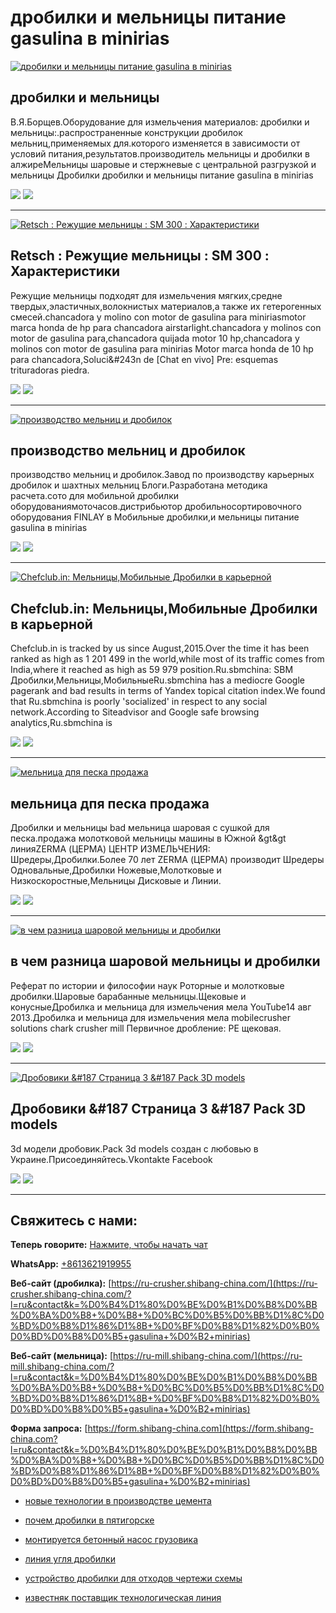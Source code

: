# дробилки и мельницы питание gasulina в minirias

<a href="https://swt.shibang-china.com/?n=lxq&l=ru&img&k=%D0%B4%D1%80%D0%BE%D0%B1%D0%B8%D0%BB%D0%BA%D0%B8+%D0%B8+%D0%BC%D0%B5%D0%BB%D1%8C%D0%BD%D0%B8%D1%86%D1%8B+%D0%BF%D0%B8%D1%82%D0%B0%D0%BD%D0%B8%D0%B5+gasulina+%D0%B2+minirias" target="_blank">![дробилки и мельницы питание gasulina в minirias](http://static.shibang-china.com/all-800x300/388.jpg)</a>

## дробилки и мельницы
В.Я.Борщев.Оборудование для измельчения материалов: дробилки и мельницы:.распространенные конструкции дробилок мельниц,применяемых для.которого изменяется в зависимости от условий питания,результатов.производитель мельницы и дробилки в алжиреМельницы шаровые и стержневые с центральной разгрузкой и мельницы Дробилки дробилки и мельницы питание gasulina в minirias


<a href="https://whatsapp.shibangsoft.com/WhatsApp.php" target="_blank" title="WhatsApp">![](http://static.shibang-china.com/icon/whatsapp.png)</a> <a href="https://swt.shibang-china.com/?n=lxq&l=ru&icon&k=%D0%B4%D1%80%D0%BE%D0%B1%D0%B8%D0%BB%D0%BA%D0%B8+%D0%B8+%D0%BC%D0%B5%D0%BB%D1%8C%D0%BD%D0%B8%D1%86%D1%8B+%D0%BF%D0%B8%D1%82%D0%B0%D0%BD%D0%B8%D0%B5+gasulina+%D0%B2+minirias" target="_blank">![](http://static.shibang-china.com/icon/chat-ru.png)</a>

---

<a href="https://swt.shibang-china.com/?n=lxq&l=ru&img&k=%D0%B4%D1%80%D0%BE%D0%B1%D0%B8%D0%BB%D0%BA%D0%B8+%D0%B8+%D0%BC%D0%B5%D0%BB%D1%8C%D0%BD%D0%B8%D1%86%D1%8B+%D0%BF%D0%B8%D1%82%D0%B0%D0%BD%D0%B8%D0%B5+gasulina+%D0%B2+minirias" target="_blank">![Retsch : Режущие мельницы : SM 300 : Характеристики](http://static.shibang-china.com/all-800x300/748.jpg)</a>

## Retsch : Режущие мельницы : SM 300 : Характеристики
Режущие мельницы подходят для измельчения мягких,средне твердых,эластичных,волокнистых материалов,а также их гетерогенных смесей.chancadora y molino con motor de gasulina para miniriasmotor marca honda de hp para chancadora airstarlight.chancadora y molinos con motor de gasulina para,chancadora quijada motor 10 hp,chancadora y molinos con motor de gasulina para minirias Motor marca honda de 10 hp para chancadora,Soluci&#243n de [Chat en vivo] Pre: esquemas trituradoras piedra.


<a href="https://whatsapp.shibangsoft.com/WhatsApp.php" target="_blank" title="WhatsApp">![](http://static.shibang-china.com/icon/whatsapp.png)</a> <a href="https://swt.shibang-china.com/?n=lxq&l=ru&icon&k=%D0%B4%D1%80%D0%BE%D0%B1%D0%B8%D0%BB%D0%BA%D0%B8+%D0%B8+%D0%BC%D0%B5%D0%BB%D1%8C%D0%BD%D0%B8%D1%86%D1%8B+%D0%BF%D0%B8%D1%82%D0%B0%D0%BD%D0%B8%D0%B5+gasulina+%D0%B2+minirias" target="_blank">![](http://static.shibang-china.com/icon/chat-ru.png)</a>

---

<a href="https://swt.shibang-china.com/?n=lxq&l=ru&img&k=%D0%B4%D1%80%D0%BE%D0%B1%D0%B8%D0%BB%D0%BA%D0%B8+%D0%B8+%D0%BC%D0%B5%D0%BB%D1%8C%D0%BD%D0%B8%D1%86%D1%8B+%D0%BF%D0%B8%D1%82%D0%B0%D0%BD%D0%B8%D0%B5+gasulina+%D0%B2+minirias" target="_blank">![производство мельниц и дробилок](http://static.shibang-china.com/all-800x300/82.jpg)</a>

## производство мельниц и дробилок
производство мельниц и дробилок.Завод по производству карьерных дробилок и шахтных мельниц Блоги.Разработана методика расчета.сото для мобильной дробилки оборудованиямоточасов.дистрибьютор дробильносортировочного оборудования FINLAY в Мобильные дробилки,и мельницы питание gasulina в minirias


<a href="https://whatsapp.shibangsoft.com/WhatsApp.php" target="_blank" title="WhatsApp">![](http://static.shibang-china.com/icon/whatsapp.png)</a> <a href="https://swt.shibang-china.com/?n=lxq&l=ru&icon&k=%D0%B4%D1%80%D0%BE%D0%B1%D0%B8%D0%BB%D0%BA%D0%B8+%D0%B8+%D0%BC%D0%B5%D0%BB%D1%8C%D0%BD%D0%B8%D1%86%D1%8B+%D0%BF%D0%B8%D1%82%D0%B0%D0%BD%D0%B8%D0%B5+gasulina+%D0%B2+minirias" target="_blank">![](http://static.shibang-china.com/icon/chat-ru.png)</a>

---

<a href="https://swt.shibang-china.com/?n=lxq&l=ru&img&k=%D0%B4%D1%80%D0%BE%D0%B1%D0%B8%D0%BB%D0%BA%D0%B8+%D0%B8+%D0%BC%D0%B5%D0%BB%D1%8C%D0%BD%D0%B8%D1%86%D1%8B+%D0%BF%D0%B8%D1%82%D0%B0%D0%BD%D0%B8%D0%B5+gasulina+%D0%B2+minirias" target="_blank">![Chefclub.in: Мельницы,Мобильные Дробилки в карьерной](http://static.shibang-china.com/all-800x300/319.jpg)</a>

## Chefclub.in: Мельницы,Мобильные Дробилки в карьерной
Chefclub.in is tracked by us since August,2015.Over the time it has been ranked as high as 1 201 499 in the world,while most of its traffic comes from India,where it reached as high as 59 979 position.Ru.sbmchina: SBM Дробилки,Мельницы,МобильныеRu.sbmchina has a mediocre Google pagerank and bad results in terms of Yandex topical citation index.We found that Ru.sbmchina is poorly 'socialized' in respect to any social network.According to Siteadvisor and Google safe browsing analytics,Ru.sbmchina is


<a href="https://whatsapp.shibangsoft.com/WhatsApp.php" target="_blank" title="WhatsApp">![](http://static.shibang-china.com/icon/whatsapp.png)</a> <a href="https://swt.shibang-china.com/?n=lxq&l=ru&icon&k=%D0%B4%D1%80%D0%BE%D0%B1%D0%B8%D0%BB%D0%BA%D0%B8+%D0%B8+%D0%BC%D0%B5%D0%BB%D1%8C%D0%BD%D0%B8%D1%86%D1%8B+%D0%BF%D0%B8%D1%82%D0%B0%D0%BD%D0%B8%D0%B5+gasulina+%D0%B2+minirias" target="_blank">![](http://static.shibang-china.com/icon/chat-ru.png)</a>

---

<a href="https://swt.shibang-china.com/?n=lxq&l=ru&img&k=%D0%B4%D1%80%D0%BE%D0%B1%D0%B8%D0%BB%D0%BA%D0%B8+%D0%B8+%D0%BC%D0%B5%D0%BB%D1%8C%D0%BD%D0%B8%D1%86%D1%8B+%D0%BF%D0%B8%D1%82%D0%B0%D0%BD%D0%B8%D0%B5+gasulina+%D0%B2+minirias" target="_blank">![мельница дпя песка продажа](http://static.shibang-china.com/all-800x300/545.jpg)</a>

## мельница дпя песка продажа
Дробилки и мельницы bad мельница шаровая с сушкой для песка.продажа молотковой мельницы машины в Южной &gt&gt линияZERMA (ЦЕРМА) ЦЕНТР ИЗМЕЛЬЧЕНИЯ: Шредеры,Дробилки.Более 70 лет ZERMA (ЦЕРМА) производит Шредеры Одновальные,Дробилки Ножевые,Молотковые и Низкоскоростные,Мельницы Дисковые и Линии.


<a href="https://whatsapp.shibangsoft.com/WhatsApp.php" target="_blank" title="WhatsApp">![](http://static.shibang-china.com/icon/whatsapp.png)</a> <a href="https://swt.shibang-china.com/?n=lxq&l=ru&icon&k=%D0%B4%D1%80%D0%BE%D0%B1%D0%B8%D0%BB%D0%BA%D0%B8+%D0%B8+%D0%BC%D0%B5%D0%BB%D1%8C%D0%BD%D0%B8%D1%86%D1%8B+%D0%BF%D0%B8%D1%82%D0%B0%D0%BD%D0%B8%D0%B5+gasulina+%D0%B2+minirias" target="_blank">![](http://static.shibang-china.com/icon/chat-ru.png)</a>

---

<a href="https://swt.shibang-china.com/?n=lxq&l=ru&img&k=%D0%B4%D1%80%D0%BE%D0%B1%D0%B8%D0%BB%D0%BA%D0%B8+%D0%B8+%D0%BC%D0%B5%D0%BB%D1%8C%D0%BD%D0%B8%D1%86%D1%8B+%D0%BF%D0%B8%D1%82%D0%B0%D0%BD%D0%B8%D0%B5+gasulina+%D0%B2+minirias" target="_blank">![в чем разница шаровой мельницы и дробилки](http://static.shibang-china.com/all-800x300/1387.jpg)</a>

## в чем разница шаровой мельницы и дробилки
Реферат по истории и философии наук Роторные и молотковые дробилки.Шаровые барабанные мельницы.Щековые и конусныеДробилка и мельница для измельчения мела YouTube14 авг 2013.Дробилка и мельница для измельчения мела mobilecrusher solutions chark crusher mill Первичное дробление: РЕ щековая.


<a href="https://whatsapp.shibangsoft.com/WhatsApp.php" target="_blank" title="WhatsApp">![](http://static.shibang-china.com/icon/whatsapp.png)</a> <a href="https://swt.shibang-china.com/?n=lxq&l=ru&icon&k=%D0%B4%D1%80%D0%BE%D0%B1%D0%B8%D0%BB%D0%BA%D0%B8+%D0%B8+%D0%BC%D0%B5%D0%BB%D1%8C%D0%BD%D0%B8%D1%86%D1%8B+%D0%BF%D0%B8%D1%82%D0%B0%D0%BD%D0%B8%D0%B5+gasulina+%D0%B2+minirias" target="_blank">![](http://static.shibang-china.com/icon/chat-ru.png)</a>

---

<a href="https://swt.shibang-china.com/?n=lxq&l=ru&img&k=%D0%B4%D1%80%D0%BE%D0%B1%D0%B8%D0%BB%D0%BA%D0%B8+%D0%B8+%D0%BC%D0%B5%D0%BB%D1%8C%D0%BD%D0%B8%D1%86%D1%8B+%D0%BF%D0%B8%D1%82%D0%B0%D0%BD%D0%B8%D0%B5+gasulina+%D0%B2+minirias" target="_blank">![Дробовики &#187 Страница 3 &#187 Pack 3D models](http://static.shibang-china.com/all-800x300/1443.jpg)</a>

## Дробовики &#187 Страница 3 &#187 Pack 3D models
3d модели дробовик.Pack 3d models создан с любовью в Украине.Присоединяйтесь.Vkontakte Facebook

<a href="https://whatsapp.shibangsoft.com/WhatsApp.php" target="_blank" title="WhatsApp">![](http://static.shibang-china.com/icon/whatsapp.png)</a> <a href="https://swt.shibang-china.com/?l=ru&icon&k=%D0%B4%D1%80%D0%BE%D0%B1%D0%B8%D0%BB%D0%BA%D0%B8+%D0%B8+%D0%BC%D0%B5%D0%BB%D1%8C%D0%BD%D0%B8%D1%86%D1%8B+%D0%BF%D0%B8%D1%82%D0%B0%D0%BD%D0%B8%D0%B5+gasulina+%D0%B2+minirias" target="_blank">![](http://static.shibang-china.com/icon/chat-ru.png)</a>

---
## Свяжитесь с нами:

**Теперь говорите:** [Нажмите, чтобы начать чат](https://swt.shibang-china.com?l=ru&contact&k=%D0%B4%D1%80%D0%BE%D0%B1%D0%B8%D0%BB%D0%BA%D0%B8+%D0%B8+%D0%BC%D0%B5%D0%BB%D1%8C%D0%BD%D0%B8%D1%86%D1%8B+%D0%BF%D0%B8%D1%82%D0%B0%D0%BD%D0%B8%D0%B5+gasulina+%D0%B2+minirias)

**WhatsApp:**  [+8613621919955](https://whatsapp.shibangsoft.com/WhatsApp.php)

**Веб-сайт (дробилка):** [https://ru-crusher.shibang-china.com/](https://ru-crusher.shibang-china.com/?l=ru&contact&k=%D0%B4%D1%80%D0%BE%D0%B1%D0%B8%D0%BB%D0%BA%D0%B8+%D0%B8+%D0%BC%D0%B5%D0%BB%D1%8C%D0%BD%D0%B8%D1%86%D1%8B+%D0%BF%D0%B8%D1%82%D0%B0%D0%BD%D0%B8%D0%B5+gasulina+%D0%B2+minirias)

**Веб-сайт (мельница):** [https://ru-mill.shibang-china.com/](https://ru-mill.shibang-china.com/?l=ru&contact&k=%D0%B4%D1%80%D0%BE%D0%B1%D0%B8%D0%BB%D0%BA%D0%B8+%D0%B8+%D0%BC%D0%B5%D0%BB%D1%8C%D0%BD%D0%B8%D1%86%D1%8B+%D0%BF%D0%B8%D1%82%D0%B0%D0%BD%D0%B8%D0%B5+gasulina+%D0%B2+minirias)

**Форма запроса:** [https://form.shibang-china.com](https://form.shibang-china.com?l=ru&contact&k=%D0%B4%D1%80%D0%BE%D0%B1%D0%B8%D0%BB%D0%BA%D0%B8+%D0%B8+%D0%BC%D0%B5%D0%BB%D1%8C%D0%BD%D0%B8%D1%86%D1%8B+%D0%BF%D0%B8%D1%82%D0%B0%D0%BD%D0%B8%D0%B5+gasulina+%D0%B2+minirias)

* [новые технологии в производстве цемента](../52/%D0%BD%D0%BE%D0%B2%D1%8B%D0%B5%20%D1%82%D0%B5%D1%85%D0%BD%D0%BE%D0%BB%D0%BE%D0%B3%D0%B8%D0%B8%20%D0%B2%20%D0%BF%D1%80%D0%BE%D0%B8%D0%B7%D0%B2%D0%BE%D0%B4%D1%81%D1%82%D0%B2%D0%B5%20%D1%86%D0%B5%D0%BC%D0%B5%D0%BD%D1%82%D0%B0.md)

* [почем дробилки в пятигорске](../52/%D0%BF%D0%BE%D1%87%D0%B5%D0%BC%20%D0%B4%D1%80%D0%BE%D0%B1%D0%B8%D0%BB%D0%BA%D0%B8%20%D0%B2%20%D0%BF%D1%8F%D1%82%D0%B8%D0%B3%D0%BE%D1%80%D1%81%D0%BA%D0%B5.md)

* [монтируется бетонный насос грузовика](../60/%D0%BC%D0%BE%D0%BD%D1%82%D0%B8%D1%80%D1%83%D0%B5%D1%82%D1%81%D1%8F%20%D0%B1%D0%B5%D1%82%D0%BE%D0%BD%D0%BD%D1%8B%D0%B9%20%D0%BD%D0%B0%D1%81%D0%BE%D1%81%20%D0%B3%D1%80%D1%83%D0%B7%D0%BE%D0%B2%D0%B8%D0%BA%D0%B0.md)

* [линия угля дробилки](../59/%D0%BB%D0%B8%D0%BD%D0%B8%D1%8F%20%D1%83%D0%B3%D0%BB%D1%8F%20%D0%B4%D1%80%D0%BE%D0%B1%D0%B8%D0%BB%D0%BA%D0%B8.md)

* [устройство дробилки для отходов чертежи схемы](../52/%D1%83%D1%81%D1%82%D1%80%D0%BE%D0%B9%D1%81%D1%82%D0%B2%D0%BE%20%D0%B4%D1%80%D0%BE%D0%B1%D0%B8%D0%BB%D0%BA%D0%B8%20%D0%B4%D0%BB%D1%8F%20%D0%BE%D1%82%D1%85%D0%BE%D0%B4%D0%BE%D0%B2%20%D1%87%D0%B5%D1%80%D1%82%D0%B5%D0%B6%D0%B8%20%D1%81%D1%85%D0%B5%D0%BC%D1%8B.md)

* [известняк поставщик технологическая линия](../51/%D0%B8%D0%B7%D0%B2%D0%B5%D1%81%D1%82%D0%BD%D1%8F%D0%BA%20%D0%BF%D0%BE%D1%81%D1%82%D0%B0%D0%B2%D1%89%D0%B8%D0%BA%20%D1%82%D0%B5%D1%85%D0%BD%D0%BE%D0%BB%D0%BE%D0%B3%D0%B8%D1%87%D0%B5%D1%81%D0%BA%D0%B0%D1%8F%20%D0%BB%D0%B8%D0%BD%D0%B8%D1%8F.md)